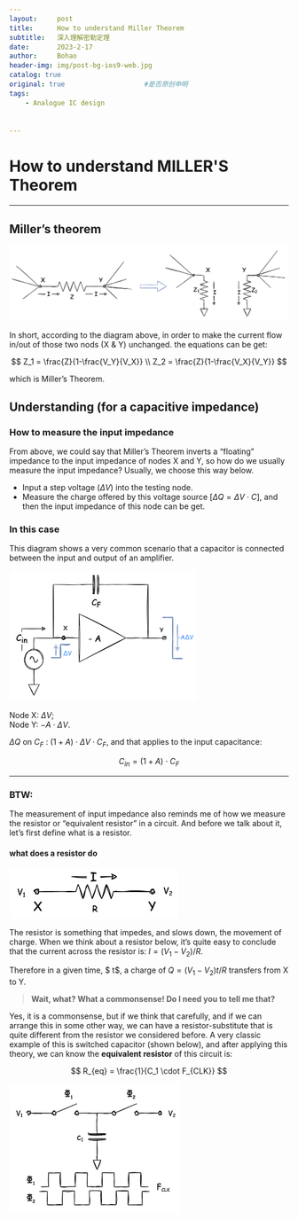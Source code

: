 ```yaml
---
layout:     post
title:      How to understand Miller Theorem
subtitle:   深入理解密勒定理
date:       2023-2-17
author:     Bohao
header-img: img/post-bg-ios9-web.jpg
catalog: true
original: true                    #是否原创申明
tags:
    - Analogue IC design
    

---
```




# How to understand MILLER'S Theorem

---

## Miller’s theorem

<img src="https://raw.githubusercontent.com/merengueLee/my-gallery/master/imag/20230217170004.png" alt="screenshot 2023-02-17 at 16.59.57" style="zoom:50%;" />

In short, according to the diagram above, in order to make the current flow in/out of those two nods (X & Y) unchanged. the equations can be get:

$$
Z_1 = \frac{Z}{1-\frac{V_Y}{V_X}} \\
Z_2 = \frac{Z}{1-\frac{V_X}{V_Y}}
$$

which is Miller’s Theorem.



## Understanding (for a capacitive impedance)

### How to measure the input impedance

From above, we could say that Miller’s Theorem inverts a “floating” impedance to the input impedance of nodes X and Y, so how do we usually measure the input impedance? Usually, we choose this way below.

+ Input a step voltage ($\Delta V$) into the testing node.
+ Measure the charge offered by this voltage source [$\Delta Q = \Delta V \cdot C$], and then the input impedance of this node can be get.



### In this case

This diagram shows a very common scenario that a capacitor is connected between the input and output of an amplifier.

<img src="https://raw.githubusercontent.com/merengueLee/my-gallery/master/imag/20230217220152.png" alt="screenshot 2023-02-17 at 22.01.45" style="zoom:33%;" />

Node X: $\Delta V$;    
Node Y: $- A \cdot \Delta V$.

$\Delta Q$ on $C_F$ : $(1+A) \cdot \Delta V \cdot C_F$, and that applies to the input capacitance: 

$$
C_{in} = (1+A) \cdot C_F
$$

---
### BTW: 

The measurement of input impedance also reminds me of how we measure the resistor or “equivalent resistor” in a circuit. And before we talk about it, let’s first define what is a resistor.

#### what does a resistor do

<img src="https://raw.githubusercontent.com/merengueLee/my-gallery/master/imag/20230217223001.png" alt="screenshot 2023-02-17 at 22.29.53" style="zoom:30%;" />

The resistor is something that impedes, and slows down, the movement of charge. When we think about a resistor below, it’s quite easy to conclude that the current across the resistor is: $I = (V_1 - V_2) / R$.

Therefore in a given time, $ t$, a charge of $Q = (V_1 - V_2) t /R$  transfers from X to Y.

> **Wait, what? What a commonsense! Do I need you to tell me that?**

Yes, it is a commonsense, but if we think that carefully, and if we can arrange this in some other way, we can have a resistor-substitute that is quite different from the resistor we considered before. A very classic example of this is switched capacitor (shown below), and after applying this theory, we can know the **equivalent resistor** of this  circuit is:

$$
R_{eq} = \frac{1}{C_1 \cdot F_{CLK}} 
$$

<img src="https://raw.githubusercontent.com/merengueLee/my-gallery/master/imag/20230217225306.png" alt="screenshot 2023-02-17 at 22.53.01" style="zoom:30%;" />

























